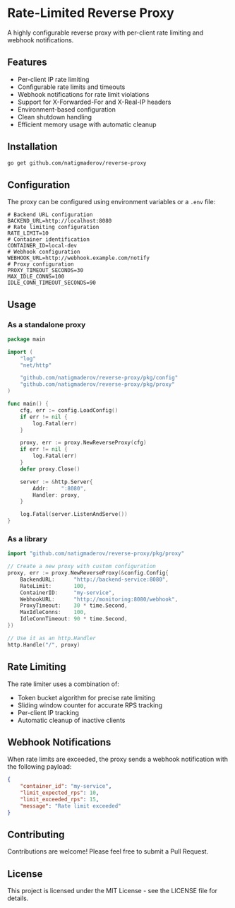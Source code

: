 # Rate-Limited Reverse Proxy

A highly configurable reverse proxy with per-client rate limiting and webhook notifications.

## Features

- Per-client IP rate limiting
- Configurable rate limits and timeouts
- Webhook notifications for rate limit violations
- Support for X-Forwarded-For and X-Real-IP headers
- Environment-based configuration
- Clean shutdown handling
- Efficient memory usage with automatic cleanup

## Installation

```bash
go get github.com/natigmaderov/reverse-proxy
```

## Configuration

The proxy can be configured using environment variables or a `.env` file:

```env
# Backend URL configuration
BACKEND_URL=http://localhost:8080
# Rate limiting configuration
RATE_LIMIT=10
# Container identification
CONTAINER_ID=local-dev
# Webhook configuration
WEBHOOK_URL=http://webhook.example.com/notify
# Proxy configuration
PROXY_TIMEOUT_SECONDS=30
MAX_IDLE_CONNS=100
IDLE_CONN_TIMEOUT_SECONDS=90
```

## Usage

### As a standalone proxy

```go
package main

import (
    "log"
    "net/http"

    "github.com/natigmaderov/reverse-proxy/pkg/config"
    "github.com/natigmaderov/reverse-proxy/pkg/proxy"
)

func main() {
    cfg, err := config.LoadConfig()
    if err != nil {
        log.Fatal(err)
    }

    proxy, err := proxy.NewReverseProxy(cfg)
    if err != nil {
        log.Fatal(err)
    }
    defer proxy.Close()

    server := &http.Server{
        Addr:    ":8080",
        Handler: proxy,
    }

    log.Fatal(server.ListenAndServe())
}
```

### As a library

```go
import "github.com/natigmaderov/reverse-proxy/pkg/proxy"

// Create a new proxy with custom configuration
proxy, err := proxy.NewReverseProxy(&config.Config{
    BackendURL:      "http://backend-service:8080",
    RateLimit:       100,
    ContainerID:     "my-service",
    WebhookURL:      "http://monitoring:8080/webhook",
    ProxyTimeout:    30 * time.Second,
    MaxIdleConns:    100,
    IdleConnTimeout: 90 * time.Second,
})

// Use it as an http.Handler
http.Handle("/", proxy)
```

## Rate Limiting

The rate limiter uses a combination of:
- Token bucket algorithm for precise rate limiting
- Sliding window counter for accurate RPS tracking
- Per-client IP tracking
- Automatic cleanup of inactive clients

## Webhook Notifications

When rate limits are exceeded, the proxy sends a webhook notification with the following payload:

```json
{
    "container_id": "my-service",
    "limit_expected_rps": 10,
    "limit_exceeded_rps": 15,
    "message": "Rate limit exceeded"
}
```

## Contributing

Contributions are welcome! Please feel free to submit a Pull Request.

## License

This project is licensed under the MIT License - see the LICENSE file for details. 